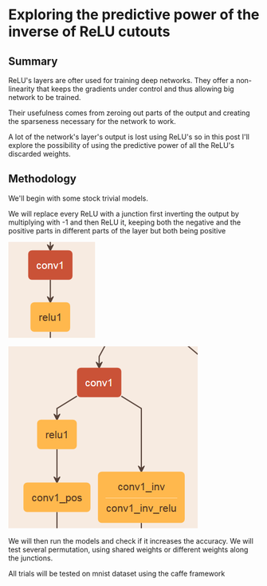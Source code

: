 # Exploring the predictive power of the inverse of ReLU cutouts

## Summary
ReLU's layers are ofter used for training deep networks. They offer a non-linearity that keeps the gradients under control and thus allowing big network to be trained.

Their usefulness comes from zeroing out parts of the output and creating the sparseness necessary for the network to work.

A lot of the network's layer's output is lost using ReLU's so in this post I'll explore the possibility of using the predictive power of all the ReLU's discarded weights.

## Methodology
We'll begin with some stock trivial models. 

We will replace every ReLU with a junction first inverting the output by multiplying with -1 and then ReLU it, 
keeping both the negative and the positive parts in different parts of the layer but both being positive

![original](images/conv_original.png)

![original](images/conv_junction.png)

We will then run the models and check if it increases the accuracy. We will test several permutation, using shared weights or different weights along the junctions.

All trials will be tested on mnist dataset using the caffe framework

